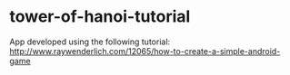 tower-of-hanoi-tutorial
=======================

App developed using the following tutorial: http://www.raywenderlich.com/12065/how-to-create-a-simple-android-game
